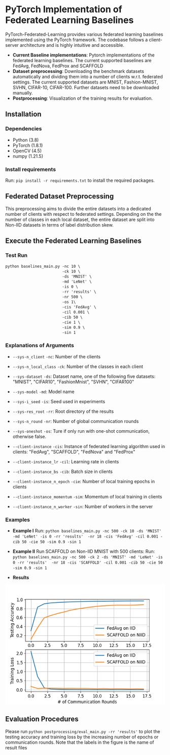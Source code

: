 # PyTorch Implementation of Federated Learning Baselines

PyTorch-Federated-Learning provides various federated learning baselines implemented using the PyTorch framework. The codebase follows a client-server architecture and is highly intuitive and accessible.

* **Current Baseline implementations**: Pytorch implementations of the federated learning baselines. The current supported baselines are FedAvg, FedNova, FedProx and SCAFFOLD
* **Dataset preprocessing**: Downloading the benchmark datasets automatically and dividing them into a number of clients w.r.t. federated settings. The current supported datasets are MNIST, Fashion-MNIST, SVHN, CIFAR-10, CIFAR-100. Further datasets need to be downloaded manually.
* **Postprocessing**: Visualization of the training results for evaluation.


## Installation

### Dependencies

 - Python (3.8)
 - PyTorch (1.8.1)
 - OpenCV (4.5)
 - numpy (1.21.5)


### Install requirements

Run: `pip install -r requirements.txt` to install the required packages.

## Federated Dataset Preprocessing

This preprocessing aims to divide the entire datasets into a dedicated number of clients with respect to federated settings.
Depending on the the number of classes in each local dataset, the entire dataset are split into Non-IID datasets in terms of label distribution skew.


## Execute the Federated Learning Baselines

### Test Run

```
python baselines_main.py -nc 10 \
                         -ck 10 \
                         -ds 'MNIST' \
                         -md 'LeNet' \
                         -is 0 \
                         -rr 'results' \
                         -nr 500 \
                         -os 1\
                         -cis 'FedAvg' \
                         -cil 0.001 \
                         -cib 50 \
                         -cie 1 \
                         -sim 0.9 \
                         -sin 1
```


### Explanations of Arguments

- `--sys-n_client` `-nc`: Number of the clients
- `--sys-n_local_class` `-ck`: Number of the classes in each client
- `--sys-dataset` `-ds`: Dataset name, one of the following five datasets: "MNIST", "CIFAR10", "FashionMnist", "SVHN", "CIFAR100"
- `--sys-model` `-md`: Model name
- `--sys-i_seed` `-is`: Seed used in experiments
- `--sys-res_root` `-rr`: Root directory of the results
- `--sys-n_round` `-nr`: Number of global communication rounds
- `--sys-oneshot` `-os`: Ture if only run with one-shot communication, otherwise false.
  

- `--client-instance` `-cis`: Instance of federated learning algorithm used in clients: "FedAvg", "SCAFFOLD", "FedNova" and "FedProx"
- `--client-instance_lr` `-cil`: Learning rate in clients
- `--client-instance_bs` `-cib`: Batch size in clients
- `--client-instance_n_epoch` `-cie`: Number of local training epochs in clients
- `--client-instance_momentum` `-sim`: Momentum of local training in clients
- `--client-instance_n_worker` `-sin`: Number of workers in the server

### Examples

* **Example I** Run: `python baselines_main.py -nc 500 -ck 10 -ds 'MNIST' -md 'LeNet' -is 0 -rr 'results' 
-nr 18 -cis 'FedAvg' -cil 0.001 -cib 50 -cie 50 -sim 0.9 -sin 1`

* **Example II** Run SCAFFOLD on Non-IID MNIST with 500 clients:
Run: `python baselines_main.py -nc 500 -ck 2 -ds 'MNIST' -md 'LeNet' -is 0 -rr 'results' 
-nr 18 -cis 'SCAFFOLD' -cil 0.001 -cib 50 -cie 50 -sim 0.9 -sin 1`

* **Results**

![drawing](figures/Baselines.png)

## Evaluation Procedures

Please run `python postprocessing/eval_main.py -rr 'results'` to plot the testing accuracy and training loss by the increasing number of epochs or communication rounds. 
Note that the labels in the figure is the name of result files


